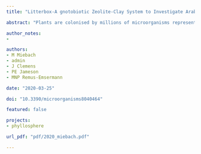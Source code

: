 ```yaml
---
title: "Litterbox-A gnotobiotic Zeolite-Clay System to Investigate Arabidopsis-Microbe Interactions"

abstract: "Plants are colonised by millions of microorganisms representing thousands of species withvarying effects on plant growth and health. The microbial communities found on plants arecompositionally consistent and their overall positive effect on the plant is well known. However,the effects of individual microbiota members on plant hosts and vice versa, as well as the underlyingmechanisms, remain largely unknown. Here, we describe 'Litterbox', a highly controlled system toinvestigate plant-microbe interactions. Plants were grown gnotobiotically, otherwise sterile, onzeolite-clay, a soil replacement that retains enough moisture to avoid subsequent watering.Litterbox-grown plants resemble greenhouse-grown plants more closely than agar-grown plantsand exhibit lower leaf epiphyte densities (106 cfu/g), reflecting natural conditions. Apolydimethylsiloxane (PDMS) sheet was used to cover the zeolite, significantly lowering thebacterial load in the zeolite and rhizosphere. This reduced the likelihood of potential systemicresponses in leaves induced by microbial rhizosphere colonisation. We present results of exampleexperiments studying the transcriptional responses of leaves to defined microbiota members andthe spatial distribution of bacteria on leaves. We anticipate that this versatile and affordable plantgrowth system will promote microbiota research and help in elucidating plant-microbe interactionsand their underlying mechanisms."

author_notes:
- 

authors:
- M Miebach
- admin
- J Clemens
- PE Jameson
- MNP Remus-Emsermann

date: "2020-03-25"

doi: "10.3390/microorganisms8040464"

featured: false

projects:
- phyllosphere

url_pdf: "pdf/2020_miebach.pdf"

---
```

